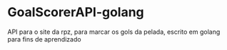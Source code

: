 # GoalScorerAPI-golang
API para o site da rpz, para marcar os gols da pelada, escrito em golang para fins de aprendizado
